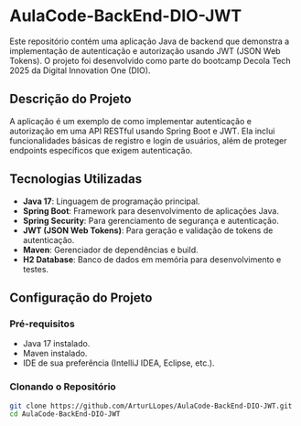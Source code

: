 # AulaCode-BackEnd-DIO-JWT

Este repositório contém uma aplicação Java de backend que demonstra a implementação de autenticação e autorização usando JWT (JSON Web Tokens). O projeto foi desenvolvido como parte do bootcamp Decola Tech 2025 da Digital Innovation One (DIO).

## Descrição do Projeto

A aplicação é um exemplo de como implementar autenticação e autorização em uma API RESTful usando Spring Boot e JWT. Ela inclui funcionalidades básicas de registro e login de usuários, além de proteger endpoints específicos que exigem autenticação.

## Tecnologias Utilizadas

- **Java 17**: Linguagem de programação principal.
- **Spring Boot**: Framework para desenvolvimento de aplicações Java.
- **Spring Security**: Para gerenciamento de segurança e autenticação.
- **JWT (JSON Web Tokens)**: Para geração e validação de tokens de autenticação.
- **Maven**: Gerenciador de dependências e build.
- **H2 Database**: Banco de dados em memória para desenvolvimento e testes.

## Configuração do Projeto

### Pré-requisitos

- Java 17 instalado.
- Maven instalado.
- IDE de sua preferência (IntelliJ IDEA, Eclipse, etc.).

### Clonando o Repositório

```bash
git clone https://github.com/ArturLLopes/AulaCode-BackEnd-DIO-JWT.git
cd AulaCode-BackEnd-DIO-JWT
